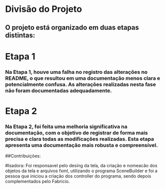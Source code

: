 # Divisão do Projeto
## O projeto está organizado em duas etapas distintas:
# Etapa 1

### Na Etapa 1, houve uma falha no registro das alterações no README, o que resultou em uma documentação menos clara e potencialmente confusa. As alterações realizadas nesta fase não foram documentadas adequadamente.
# Etapa 2

### Na Etapa 2, foi feita uma melhoria significativa na documentação, com o objetivo de registrar de forma mais precisa e clara todas as modificações realizadas. Esta etapa apresenta uma documentação mais robusta e compreensível.

##Contribuições:

#Isadora: Foi responsavel pelo desing da tela, da criação e nomeacão dos objetos da tela e arquivos fxml, utilizando o programa SceneBuilder e foi a pessoa que iniciou a criação dos controller do programa, sendo depois complementados pelo Fabricio. 
